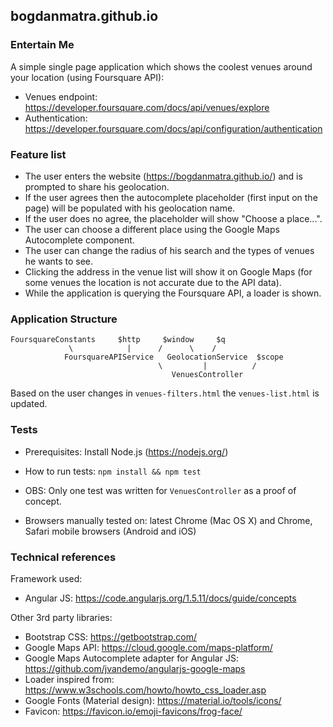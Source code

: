## bogdanmatra.github.io

### Entertain Me

A simple single page application which shows the coolest venues around your location (using Foursquare API):
* Venues endpoint: https://developer.foursquare.com/docs/api/venues/explore
* Authentication: https://developer.foursquare.com/docs/api/configuration/authentication

### Feature list
* The user enters the website (https://bogdanmatra.github.io/) and is prompted to share his geolocation.
* If the user agrees then the autocomplete placeholder (first input on the page) will be populated with his geolocation name.
* If the user does no agree, the placeholder will show "Choose a place...".
* The user can choose a different place using the Google Maps Autocomplete component.
* The user can change the radius of his search and the types of venues he wants to see.
* Clicking the address in the venue list will show it on Google Maps (for some venues the location is not accurate due to the API data).
* While the application is querying the Foursquare API, a loader is shown.

### Application Structure
```
FoursquareConstants     $http     $window     $q
             \            |      /      \    /
            FoursquareAPIService   GeolocationService  $scope
                                 \         |          /
                                    VenuesController
```

Based on the user changes in `venues-filters.html` the `venues-list.html` is updated.

### Tests

* Prerequisites: Install Node.js (https://nodejs.org/)
* How to run tests: `npm install && npm test`
* OBS: Only one test was written for `VenuesController` as a proof of concept.

* Browsers manually tested on: latest Chrome (Mac OS X) and Chrome, Safari mobile browsers (Android and iOS)

### Technical references

Framework used:
* Angular JS: https://code.angularjs.org/1.5.11/docs/guide/concepts

Other 3rd party libraries:
* Bootstrap CSS: https://getbootstrap.com/
* Google Maps API: https://cloud.google.com/maps-platform/
* Google Maps Autocomplete adapter for Angular JS: https://github.com/jvandemo/angularjs-google-maps
* Loader inspired from: https://www.w3schools.com/howto/howto_css_loader.asp
* Google Fonts (Material design): https://material.io/tools/icons/
* Favicon: https://favicon.io/emoji-favicons/frog-face/
